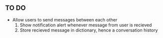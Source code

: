 ##  TO DO

- Allow users to send messages between each other
    1. Show notification alert whenever message from user is recieved
    2. Store recieved message in dictionary, hence a conversation history